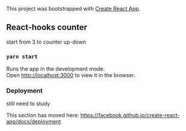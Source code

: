 This project was bootstrapped with [Create React App](https://github.com/facebook/create-react-app).

## React-hooks counter
start from 3 to counter up-down

### `yarn start`

Runs the app in the development mode.<br />
Open [http://localhost:3000](http://localhost:3000) to view it in the browser.


### Deployment
still need to study <br />

This section has moved here: https://facebook.github.io/create-react-app/docs/deployment
